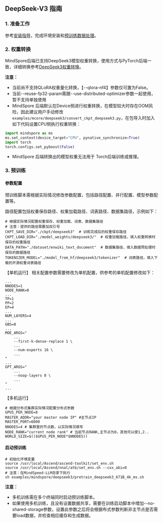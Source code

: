 ## DeepSeek-V3 指南
### 1. 准备工作

参考[安装指导](../../../docs/mindspore/features/install_guide.md)，完成环境安装和[预训练数据处理](../../../docs/pytorch/solutions/pretrain/pretrain_dataset.md)。


### 2. 权重转换
MindSpore后端已支持DeepSeek3模型权重转换，使用方式与PyTorch后端一致，详细转换参考[DeepSeek3权重转换](../../mcore/deepseek3/README.md)。

**注意：**
- 当前尚不支持QLoRA权重量化转换，【--qlora-nf4】参数仅可置为False。
- 当前--reuse-fp32-param需跟--use-distributed-optimizer参数一起使用，暂不支持单独使用
- MindSpore 后端默认在Device侧进行权重转换，在模型较大时存在OOM风险，因此建议用户手动修改`examples/mcore/deepseek3/convert_ckpt_deepseek3.py`，在包导入时加入如下代码设置CPU侧执行权重转换：

```python
import mindspore as ms
ms.set_context(device_target="CPU", pynative_synchronize=True)
import torch
torch.configs.set_pyboost(False)
```

- MindSpore 后端转换出的模型权重无法用于 Torch后端训练或推理。

### 3. 预训练

#### 参数配置
预训练脚本需根据实际情况修改参数配置，包括路径配置、并行配置、模型参数配置等。

路径配置包括权重保存路径、权重加载路径、词表路径、数据集路径，示例如下：

``` shell
# 根据实际情况配置权重保存、权重加载、词表、数据集路径
# 注意：提供的路径需要加双引号
CKPT_SAVE_DIR="./ckpt/deepseek3"  # 训练完成后的权重保存路径
CKPT_LOAD_DIR="./model_weights/deepseek3/"  # 权重加载路径，填入权重转换时保存的权重路径
DATA_PATH="./dataset/enwiki_text_document"  # 数据集路径，填入数据预处理时保存的数据路径
TOKENIZER_MODEL="./model_from_hf/deepseek3/tokenizer"  # 词表路径，填入下载的开源权重词表路径
```

【单机运行】
相关配置参数需要修改为单机配置，供参考的单机配置修改如下：
```shell
...
NNODES=1
NODE_RANK=0  
...
TP=1
PP=2
EP=4
...
NUM_LAYERS=4
...
GBS=8
...
MOE_ARGS="
    ...
    --first-k-dense-replace 1 \
    ...
    --num-experts 16 \
    ...
"
...
GPT_ARGS="
    ...
    --noop-layers 0 \
    ...
"
...
```
【多机运行】
```shell
# 根据分布式集群实际情况配置分布式参数
GPUS_PER_NODE=8
MASTER_ADDR="your master node IP" #主节点IP
MASTER_PORT=6000
NNODES=4 # 集群里的节点数，以实际情况填写
NODE_RANK="current node rank" # 当前节点RANK,主节点为0，其他可以使1,2..
WORLD_SIZE=$(($GPUS_PER_NODE*$NNODES))
```

#### 启动预训练

```shell
# 初始化环境变量
source /usr/local/Ascend/ascend-toolkit/set_env.sh
source /usr/local/Ascend/nnal/atb/set_env.sh --cxx_abi=0
# 注意：在MindSpeed-LLM目录下执行
sh examples/mindspore/deepseek3/pretrain_deepseek3_671B_4k_ms.sh
```



**注意：**

- 多机训练需在多个终端同时启动预训练脚本。
- 如果使用多机训练，且没有设置数据共享，需要在训练启动脚本中增加--no-shared-storage参数，设置此参数之后将会根据布式参数判断非主节点是否需要load数据，并检查相应缓存和生成数据。
